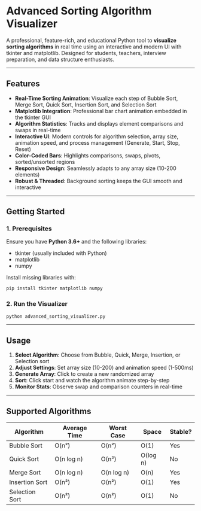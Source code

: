# Advanced Sorting Algorithm Visualizer

A professional, feature-rich, and educational Python tool to **visualize sorting algorithms** in real time using an interactive and modern UI with tkinter and matplotlib. Designed for students, teachers, interview preparation, and data structure enthusiasts.

---

## Features

- **Real-Time Sorting Animation**: Visualize each step of Bubble Sort, Merge Sort, Quick Sort, Insertion Sort, and Selection Sort
- **Matplotlib Integration**: Professional bar chart animation embedded in the tkinter GUI
- **Algorithm Statistics**: Tracks and displays element comparisons and swaps in real-time
- **Interactive UI**: Modern controls for algorithm selection, array size, animation speed, and process management (Generate, Start, Stop, Reset)
- **Color-Coded Bars**: Highlights comparisons, swaps, pivots, sorted/unsorted regions
- **Responsive Design**: Seamlessly adapts to any array size (10-200 elements)
- **Robust & Threaded**: Background sorting keeps the GUI smooth and interactive


---

## Getting Started

### 1. Prerequisites

Ensure you have **Python 3.6+** and the following libraries:
- tkinter (usually included with Python)
- matplotlib
- numpy

Install missing libraries with:
```bash
pip install tkinter matplotlib numpy
```

### 2. Run the Visualizer
```bash
python advanced_sorting_visualizer.py
```

---

## Usage

1. **Select Algorithm**: Choose from Bubble, Quick, Merge, Insertion, or Selection sort
2. **Adjust Settings**: Set array size (10-200) and animation speed (1-500ms)
3. **Generate Array**: Click to create a new randomized array
4. **Sort**: Click start and watch the algorithm animate step-by-step
5. **Monitor Stats**: Observe swap and comparison counters in real-time

---

## Supported Algorithms

| Algorithm        | Average Time   | Worst Case    | Space    | Stable?  |
|------------------|---------------|--------------|----------|----------|
| Bubble Sort      | O(n²)         | O(n²)        | O(1)     | Yes      |
| Quick Sort       | O(n log n)    | O(n²)        | O(log n) | No       |
| Merge Sort       | O(n log n)    | O(n log n)   | O(n)     | Yes      |
| Insertion Sort   | O(n²)         | O(n²)        | O(1)     | Yes      |
| Selection Sort   | O(n²)         | O(n²)        | O(1)     | No       |

